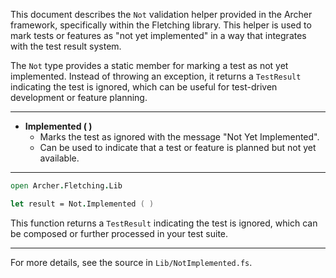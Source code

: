 <!-- (dl
(section-meta
  (title Not Validation Helper)
)
) -->

This document describes the `Not` validation helper provided in the Archer framework, specifically within the Fletching library. This helper is used to mark tests or features as "not yet implemented" in a way that integrates with the test result system.


<!-- (dl (# Overview)) -->

The `Not` type provides a static member for marking a test as not yet implemented. Instead of throwing an exception, it returns a `TestResult` indicating the test is ignored, which can be useful for test-driven development or feature planning.

---


<!-- (dl (# Not Validation Method)) -->

- **Implemented ( )**
  - Marks the test as ignored with the message "Not Yet Implemented".
  - Can be used to indicate that a test or feature is planned but not yet available.

---


<!-- (dl (# Usage Example)) -->

```fsharp
open Archer.Fletching.Lib

let result = Not.Implemented ( )
```

This function returns a `TestResult` indicating the test is ignored, which can be composed or further processed in your test suite.

---

For more details, see the source in `Lib/NotImplemented.fs`.
